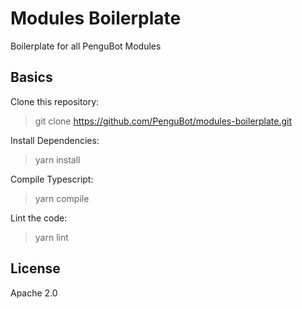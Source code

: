 # Modules Boilerplate
Boilerplate for all PenguBot Modules

## Basics
Clone this repository:
> git clone https://github.com/PenguBot/modules-boilerplate.git

Install Dependencies:
> yarn install

Compile Typescript:
> yarn compile

Lint the code:
> yarn lint

## License
Apache 2.0